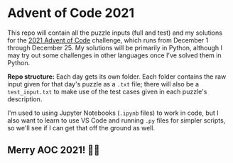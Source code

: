 # Advent of Code 2021

This repo will contain all the puzzle inputs (full and test) and my solutions for the [2021 Advent of Code](https://adventofcode.com/2021) challenge, which runs from December 1 through December 25. My solutions will be primarily in Python, although I may try out some challenges in other languages once I've solved them in Python.

**Repo structure:**
Each day gets its own folder. Each folder contains the raw input given for that day's puzzle as a `.txt` file; there will also be a `test_input.txt` to make use of the test cases given in each puzzle's description.

I'm used to using Jupyter Notebooks (`.ipynb` files) to work in code, but I also want to learn to use VS Code and running `.py` files for simpler scripts, so we'll see if I can get that off the ground as well.

## Merry AOC 2021! 🎅🏻
